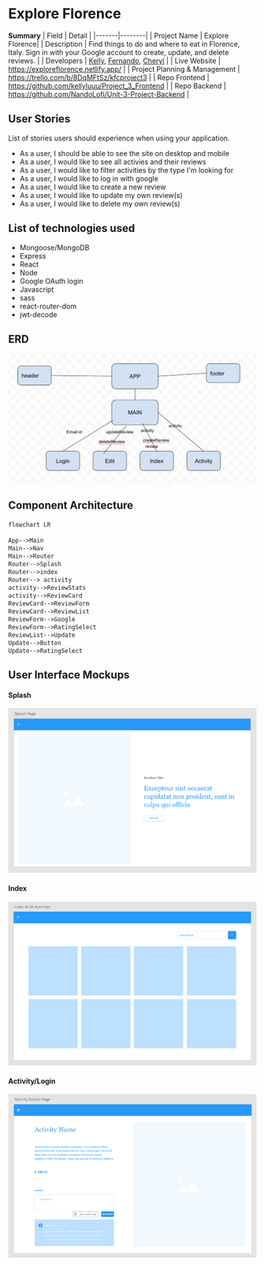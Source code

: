 # Explore Florence

**Summary**
| Field | Detail |
|-------|--------|
| Project Name | Explore Florence|
| Description | Find things to do and where to eat in Florence, Italy. Sign in with your Google account to create, update, and delete reviews. |
| Developers | [Kelly](https://github.com/kellyluuu), [Fernando](https://github.com/NandoLofi), [Cheryl](https://github.com/chess2022) |
| Live Website | https://exploreflorence.netlify.app/ |
| Project Planning & Management | https://trello.com/b/8DqMFtSz/kfcproject3 |
| Repo Frontend | https://github.com/kellyluuu/Project_3_Frontend |
| Repo Backend | https://github.com/NandoLofi/Unit-3-Project-Backend |


## User Stories

List of stories users should experience when using your application.

- As a user, I should be able to see the site on desktop and mobile
- As a user, I would like to see all activies and their reviews
- As a user, I would like to filter activities by the type I'm looking for
- As a user, I would like to log in with google
- As a user, I would like to create a new review
- As a user, I would like to update my own review(s)
- As a user, I would like to delete my own review(s)

## List of technologies used

- Mongoose/MongoDB
- Express
- React
- Node
- Google OAuth login
- Javascript
- sass
- react-router-dom
- jwt-decode

## ERD
![ERD](./doc/image.png)



## Component Architecture




```mermaid
flowchart LR

App-->Main
Main-->Nav
Main-->Router
Router-->Splash
Router-->index
Router--> activity
activity-->ReviewStats
activity-->ReviewCard
ReviewCard-->ReviewForm
ReviewCard-->ReviewList
ReviewForm-->Google
ReviewForm-->RatingSelect
ReviewList-->Update
Update-->Button
Update-->RatingSelect

```


## User Interface Mockups

#### Splash
![Splash](./doc/splash.png)

#### Index 
![Index](./doc/index.png)

#### Activity/Login 
![Activity](./doc/activity.png)





